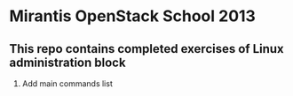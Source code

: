 Mirantis OpenStack School 2013
==============================

This repo contains completed exercises of Linux administration block
------------------------

1. Add main commands list
